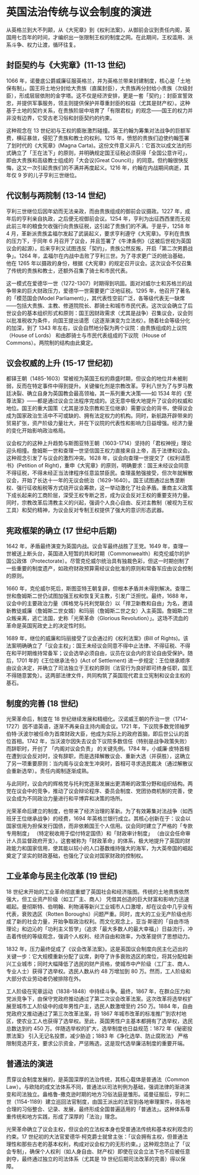 # 英国法治传统与议会制度的演进

从英格兰到大不列颠，从《大宪章》到《权利法案》，从御前会议到责任内阁，英国用七百年的时间，才编织出一张限制王权的制度之网。在此期间，王权滥用、派系斗争、权力让渡，循环往复。

## 封臣契约与《大宪章》(11-13 世纪)

1066 年，诺曼底公爵威廉征服英格兰，并为英格兰带来封建制度，核心是「土地保有制」。国王将土地分封给大贵族（直属封臣），大贵族再分封给小贵族（次级封臣），形成层层依附的金字塔。这不仅是经济安排，更是一套「契约」：封臣宣誓效忠，并提供军事服务，领主则提供保护并尊重封臣的权益（尤其是财产权）。这种基于土地的契约关系，在贵族阶层中培育了「有限君权」的观念——国王的权力并非没有边界，它受古老习俗和封臣契约的约束。

这种观念在 13 世纪初与王权的膨胀激烈碰撞。英王约翰为筹集对法战争的巨额军费，横征暴敛，侵犯了贵族和教士的权利。1215 年，愤怒的贵族们迫使约翰签署了划时代的《大宪章》(Magna Carta)。这份文件意义非凡：它首次以成文法的形式确立了「王在法下」的原则，并明确规定国王征税必须获得「全国公意许可」，即由大贵族和高级教士组成的「大会议(Great Council)」的同意。但约翰很快反悔，这又一次引起贵族们的不满并再度起义。1216 年，约翰在内战期间病逝，其年仅 9 岁的儿子亨利三世继位。

## 代议制与两院制 (13-14 世纪)

亨利三世继位后因年幼而无法亲政，而由贵族组成的御前会议摄政。1227 年，成年后的亨利亲自执政，之后便无视御前会议。1254 年，亨利为出征西西里而无视此前三年的粮食欠收强行向贵族征税，这引起了贵族们的不满。于是乎，1258 年 4 月，革新派贵族孟福尔发起了武装起义，要求亨利遵守《大宪章》。亨利在贵族的压力下，于同年 6 月召开了议会，并且签署了《牛津条例》（这被后世视为英国议会的起源）。后来亨利又试图违反「契约」，贵族公然反叛，开启「第二次男爵战争」。1264 年，孟福尔在内战中击败了亨利三世。为了寻求更广泛的统治基础，他在 1265 年以摄政的身份，根据《大宪章》的规定召开议会。这次议会不仅召集了传统的贵族和教士，还额外召集了骑士和市民代表。

这一模式在爱德华一世（1272-1307）时期得到巩固。面对对威尔士和苏格兰的战争带来的巨大财政压力，爱德华一世需要更广泛地征税。1295 年，他召开了著名的「模范国会(Model Parliament)」，其代表性空前广泛，各等级代表无一缺席——包括大贵族、主教、修道院院长、郡骑士和城市市民代表。这次议会确立了后世议会的基本组织形式和原则：国王因财政需求（尤其是战争）召集议会，议会则以批准税收为条件，向国王提出请愿（这逐渐演变为立法权）。随着社会等级分化的加深，到了 1343 年左右，议会自然地分裂为两个议院：由贵族组成的上议院（House of Lords） 和由郡骑士与市民代表组成的下议院（House of Commons）。两院制的结构由此奠定。

## 议会权威的上升 (15-17 世纪初)

都铎王朝（1485-1603）常被视为英国王权的鼎盛时期，但议会的地位并未被削弱，反而在特定事件中得到提升。关键催化剂是宗教改革。亨利八世为了与罗马教廷决裂、确立自身为英国教会最高领袖，其一系列重大决策——如 1534 年的《至尊法案》——都是通过议会立法程序完成的。这无意中极大地提升了议会的权威和地位。国王的重大国策（尤其是涉及宗教和王位继承）需要议会的背书，使得议会成为国家政治生活中不可或缺的、拥有法定权力的机构。同时，新航路开辟带来的贸易扩张，资产阶级力量壮大，并在下议院的代表性和影响力日益增强。经济力量的变化开始影响政治格局。

议会权力的这种上升趋势与斯图亚特王朝（1603-1714）坚持的「君权神授」理论迎头相撞。詹姆斯一世和查理一世坚信国王权力直接来自上帝，高于法律和议会。这种观念引发了与议会的激烈冲突。1628 年，议会向查理一世提交了《权利请愿书》(Petition of Right)，重申《大宪章》的原则，明确要求：国王未经议会同意不得征税，不得未经正当法律程序任意监禁臣民。查理虽勉强接受，但次年就解散议会，开始了长达十一年的无议会统治（1629-1640）。国王试图通过出售垄断权、强行征收船税等方式绕开议会筹款，这一举动激化了社会矛盾。重商主义政策下成长起来的工商阶层，深受王权专断之苦，成为议会反对王权的重要支持力量。同时，宗教改革后清教主义的兴起，强调个人良心自由、反对主教制（被视为王权工具）和契约精神，为议会反对专制王权提供了强大的意识形态武器。

## 宪政框架的确立 (17 世纪中后期)

1642 年，矛盾最终演变为英国内战。议会军最终战胜了王党。1649 年，查理一世被送上断头台，英国进入短暂的共和时期（Commonwealth）和克伦威尔的护国公政体（Protectorate）。尽管克伦威尔统治具有独裁色彩，但这一时期创制了一些重要的制度遗产，如政府财政预算需经议会批准的原则和常备军应由议会控制的原则。

1660 年，克伦威尔死后，斯图亚特王朝复辟，但根本矛盾并未得到解决。查理二世和詹姆斯二世仍试图加强王权和恢复天主教，引发广泛担忧。最终，1688 年，议会中的主要政治力量（辉格党与托利党联合）以「捍卫新教和自由」为名，邀请新教徒威廉（詹姆斯二世女婿）和玛丽（詹姆斯二世之女）入主英国。詹姆斯二世众叛亲离，逃亡法国，史称「光荣革命（Glorious Revolution）」。这场不流血的革命是英国宪政史上的决定性时刻。

1689 年，继位的威廉和玛丽接受了议会通过的《权利法案》(Bill of Rights)。该法案明确确立了「议会主权」：国王未经议会同意不得中止法律、不得征税、不得在和平时期维持常备军；议会选举必须自由，议员在议会内的言论自由受保护。随后，1701 年的《王位继承法令》(Act of Settlement) 进一步规定：王位继承顺序由议会决定，并确立了司法独立于王权的原则（法官行为良好即可终身任职，国王不得随意罢免）。这两部法律文件，共同构筑了英国现代君主立宪制和议会主权的基石。

## 制度的完善 (18 世纪)

光荣革命后，制度在 18 世纪继续发展和精细化。汉诺威王朝的乔治一世（1714-1727）因不谙英语，逐渐不再亲自主持内阁会议。1721 年，下议院多数党领袖罗伯特·沃波尔被任命为首席财政大臣，他成为实际上的政府首脑，即后世公认的首位首相。1742 年，当沃波尔因失去议会下议院多数信任（特别是战争政策失败）而辞职时，开创了 「内阁对议会负责」 的关键先例。1784 年，小威廉·皮特首相在遭到议会反对时，没有辞职，而是选择解散议会、重新大选（并获胜），这确立了另一项重要原则：当内阁与议会发生冲突时，首相可寻求选民裁决（通过解散议会重新选举）。责任内阁制逐渐成熟。

与此同时，议会内的辉格党与托利党逐渐发展出更清晰的政策分野和组织结构。两党在议会中的竞争，推动了议会辩论程序、委员会制度、党团协商机制的完善，使议会成为不同政治力量进行和平博弈和决策的场所。

光荣革命后建立的制度，也带来了经济治理的革新。为了有效筹集对法战争（如西班牙王位继承战争）的经费，1694 年英格兰银行成立。其核心创新在于：议会以国家信用为担保发行国债，而非依赖国王个人信用。议会同时建立了严格的「专款专用制度」 （特定税收用于偿付特定国债）和「财政审计制度」 （由议会任命审计人员监督政府开支）。这套被称为「财政革命」的体系，极大地提升了英国的财政能力和国家信用，使其能以较小的人口基数维持强大的海军，为大英帝国的崛起奠定了坚实的财政基础，也强化了议会对国家财政的控制权。

## 工业革命与民主化改革 (19 世纪)

18 世纪末开始的工业革命彻底重塑了英国社会和经济版图。传统的土地贵族依然强大，但工业资产阶级（如工厂主、商人） 凭借其创造的巨大财富和影响力迅速崛起。曼彻斯特、伯明翰、利物浦等新兴工业城市人口激增，却在议会中几乎没有代表，衰败选区（Rotten Boroughs）问题严重。同时，庞大的工业无产阶级也形成了新的社会力量，开始争取政治权利。而文化观念上，亚当·斯密的「自由市场理论」和边沁的「功利主义哲学」（追求「最大多数人的最大幸福」）日益流行，冲击着传统的等级观念，强调个人权利、经济自由和效率，为改革提供了思想动力。

1832 年，压力最终促成了《议会改革法案》。这是英国议会制度向民主化迈出的关键一步：它大规模重新分配了议席，剥夺了许多衰败选区的席位，将其分配给新兴工业城市；同时大幅降低了选民的财产资格，使城市中产阶级（工厂主、商人、专业人士）获得了选举权。选民人数从约 48 万增加到 80 万。然而，工人阶级和大部分农业劳动者仍被排除在外。

工人阶级在宪章运动（1838-1848）中持续斗争。最终，1867 年，在群众压力和党派竞争下，由保守党政府推动通过了第二次议会改革法案。这次改革将选举权扩展至城市工人阶级中的成年男性户主，选民人数激增至约 250 万。1884 年，自由党政府又推动通过了第三次改革法案，将 1867 年城市改革的标准推广到农村地区，使农业工人也获得了选举权。至此，英国男性户主基本都拥有了选举权，选民总数达到约 450 万。伴随选举权的扩大，选举制度也日益规范：1872 年《秘密投票法案》 引入无记名投票，减少胁迫；1883 年《净化选举、防止腐败法》 严格限制竞选开支，要求公示资金，严惩贿选，这是现代选举廉洁制度的重要开端。

## 普通法的演进

贯穿议会制度发展的，是英国深厚的法治传统，其核心载体是普通法（Common Law）。与欧陆的成文法体系不同，普通法以司法判例为基础，强调法律的渐进演变和司法独立。盎格鲁-撒克逊时期的地方习俗法庭是雏形。诺曼征服后，亨利二世（1154-1189）建立巡回法官制度，由国王派出的法官到各地审理案件，将各地合理的习俗整合、记录、发展，最终形成全国普遍适用的「普通法」。这种体系尊重传统和地方实践，形成了深厚的「法治」理念。

光荣革命确立了议会主权，但议会的立法权本身也受普通法传统和基本权利观念的约束。17 世纪初的大法官爱德华·柯克爵士就曾主张：「议会拥有主权，但普通法理性和那些古老的基本权利，构成对议会权力的无形约束。」这种观念防止了「议会专制」，确保个人权利（如人身自由、财产权）即使在议会立法下也不应被任意剥夺，最终通过独立的司法体系（尤其是 19 世纪后期司法改革的完善）得以保障。
